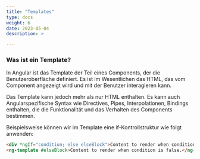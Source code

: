 ```yaml
---
title: "Templates"
type: docs
weight: 6
date: 2023-05-04
description: >

---
```


### Was ist ein Template?
In Angular ist das Template der Teil eines Components, der die Benutzeroberfläche definiert. Es ist im Wesentlichen das HTML, das vom Component angezeigt wird und mit der Benutzer interagieren kann.

Das Template kann jedoch mehr als nur HTML enthalten. Es kann auch Angularspezifische Syntax wie Directives, Pipes, Interpolationen, Bindings enthalten, die die Funktionalität und das Verhalten des Components bestimmen.

Beispielsweise können wir im Template eine if-Kontrollstruktur wie folgt anwenden:
```html
<div *ngIf="condition; else elseBlock">Content to render when condition is true.</div>
<ng-template #elseBlock>Content to render when condition is false.</ng-template>
```

